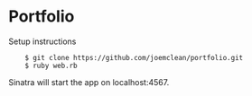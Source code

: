 Portfolio
=========

Setup instructions

        $ git clone https://github.com/joemclean/portfolio.git
        $ ruby web.rb

Sinatra will start the app on localhost:4567.
